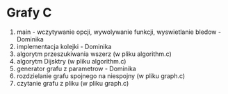 # Grafy C
1. main - wczytywanie opcji, wywolywanie funkcji, wyswietlanie bledow - Dominika
2. implementacja kolejki - Dominika
3. algorytm przeszukiwania wszerz (w pliku algorithm.c) 
4. algorytm Dijsktry (w pliku algorithm.c)
5. generator grafu z parametrow - Dominika
6. rozdzielanie grafu spojnego na niespojny (w pliku graph.c)
7. czytanie grafu z pliku (w pliku graph.c)
